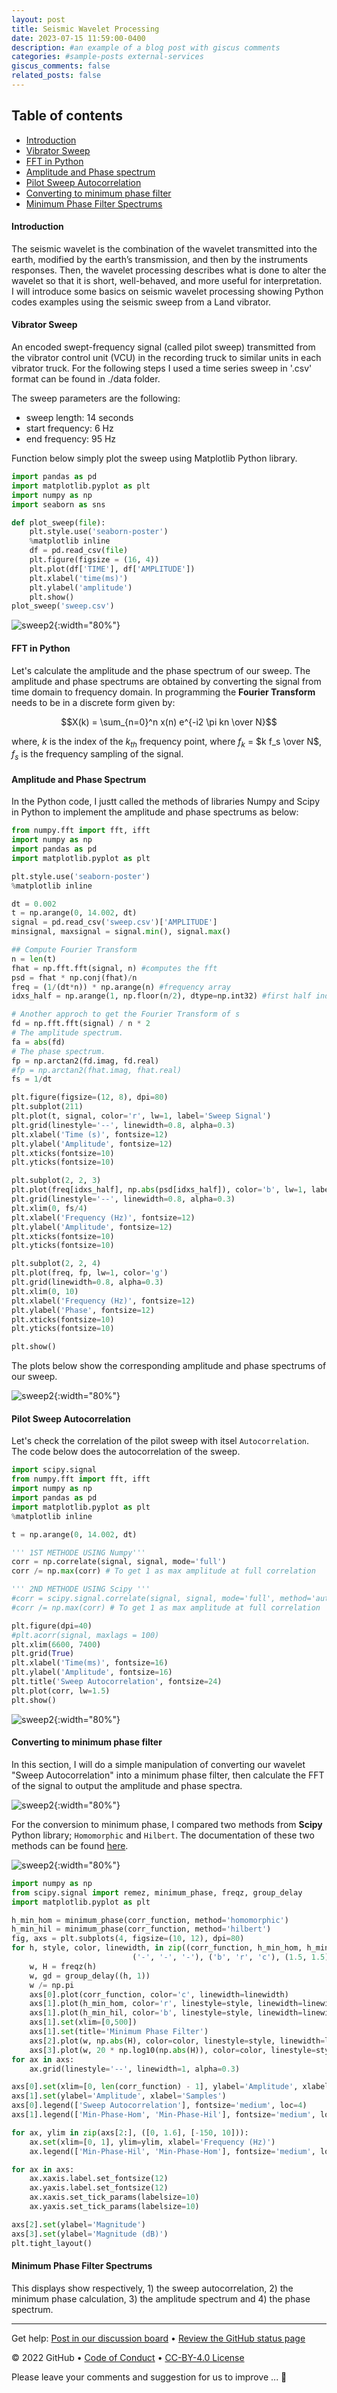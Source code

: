 ```yaml
---
layout: post
title: Seismic Wavelet Processing
date: 2023-07-15 11:59:00-0400
description: #an example of a blog post with giscus comments
categories: #sample-posts external-services
giscus_comments: false
related_posts: false
---
```

## **Table of contents**
* [Introduction](#introduction)
* [Vibrator Sweep](#vibrator-sweep)
* [FFT in Python](#fft-in-python)
* [Amplitude and Phase spectrum](#amplitude-and-phase-spectrum)
* [Pilot Sweep Autocorrelation](#pilot-sweep-autocorrelation)
* [Converting to minimum phase filter](#converting-to-minimum-phase-filter)
* [Minimum Phase Filter Spectrums](#minimum-phase-filter-spectrum)

#### **Introduction**
The seismic wavelet is the combination of the wavelet transmitted into the earth, modified by the earth’s transmission, and then by the instruments responses. Then, the wavelet processing describes what is done to alter the wavelet so that it is short, well-behaved, and more useful for interpretation.
I will introduce some basics on seismic wavelet processing showing Python codes examples using the seismic sweep from a Land vibrator.

#### **Vibrator Sweep**
An encoded swept-frequency signal (called pilot sweep) transmitted from the vibrator control unit (VCU) in the recording truck to similar units in each vibrator truck.
For the following steps I used a time series sweep in '.csv' format can be found in ./data folder.

The sweep parameters are the following:
- sweep length: 14 seconds
- start frequency: 6 Hz
- end frequency: 95 Hz

Function below simply plot the sweep using Matplotlib Python library.
~~~ python
import pandas as pd 
import matplotlib.pyplot as plt
import numpy as np
import seaborn as sns

def plot_sweep(file):
    plt.style.use('seaborn-poster')
    %matplotlib inline
    df = pd.read_csv(file)
    plt.figure(figsize = (16, 4))
    plt.plot(df['TIME'], df['AMPLITUDE'])
    plt.xlabel('time(ms)')
    plt.ylabel('amplitude')
    plt.show()
plot_sweep('sweep.csv')
~~~

![sweep2](/assets/img/sweep.png){:width="80%"}




#### **FFT in Python**
Let's calculate the amplitude and the phase spectrum of our sweep. 
The amplitude and phase spectrums are obtained by converting the signal from time domain to frequency domain.
In programming the **Fourier Transform**  needs to be in a discrete form given by:

$$X(k) = \sum_{n=0}^n x(n) e^{-i2 \pi kn \over N}$$

where, $k$ is the index of the $k_{th}$ frequency point, where $f_k$ = $k f_s \over N$, $f_s$ is the frequency sampling of the signal.
#### **Amplitude and Phase Spectrum**

In the Python code, I justt called the methods of libraries Numpy and Scipy in Python to implement the amplitude and phase spectrums as below:
```python
from numpy.fft import fft, ifft
import numpy as np
import pandas as pd
import matplotlib.pyplot as plt

plt.style.use('seaborn-poster')
%matplotlib inline

dt = 0.002
t = np.arange(0, 14.002, dt)
signal = pd.read_csv('sweep.csv')['AMPLITUDE']
minsignal, maxsignal = signal.min(), signal.max()

## Compute Fourier Transform
n = len(t)
fhat = np.fft.fft(signal, n) #computes the fft
psd = fhat * np.conj(fhat)/n
freq = (1/(dt*n)) * np.arange(n) #frequency array
idxs_half = np.arange(1, np.floor(n/2), dtype=np.int32) #first half index

# Another approch to get the Fourier Transform of s
fd = np.fft.fft(signal) / n * 2
# The amplitude spectrum.
fa = abs(fd)
# The phase spectrum.
fp = np.arctan2(fd.imag, fd.real)
#fp = np.arctan2(fhat.imag, fhat.real)
fs = 1/dt

plt.figure(figsize=(12, 8), dpi=80)
plt.subplot(211)
plt.plot(t, signal, color='r', lw=1, label='Sweep Signal')
plt.grid(linestyle='--', linewidth=0.8, alpha=0.3)
plt.xlabel('Time (s)', fontsize=12)
plt.ylabel('Amplitude', fontsize=12)
plt.xticks(fontsize=10)
plt.yticks(fontsize=10)

plt.subplot(2, 2, 3)
plt.plot(freq[idxs_half], np.abs(psd[idxs_half]), color='b', lw=1, label='Amplitude Spectrum')
plt.grid(linestyle='--', linewidth=0.8, alpha=0.3)
plt.xlim(0, fs/4)
plt.xlabel('Frequency (Hz)', fontsize=12)
plt.ylabel('Amplitude', fontsize=12)
plt.xticks(fontsize=10)
plt.yticks(fontsize=10)

plt.subplot(2, 2, 4)
plt.plot(freq, fp, lw=1, color='g')
plt.grid(linewidth=0.8, alpha=0.3)
plt.xlim(0, 10)
plt.xlabel('Frequency (Hz)', fontsize=12)
plt.ylabel('Phase', fontsize=12)
plt.xticks(fontsize=10)
plt.yticks(fontsize=10)

plt.show()
```
The plots below show the corresponding amplitude and phase spectrums of our sweep.

![sweep2](/assets/img/amp_phase_spec.png){:width="80%"}

#### **Pilot Sweep Autocorrelation**

Let's check the correlation of the pilot sweep with itsel `Autocorrelation`. The code below does the autocorrelation of the sweep.

```python
import scipy.signal
from numpy.fft import fft, ifft
import numpy as np
import pandas as pd
import matplotlib.pyplot as plt
%matplotlib inline

t = np.arange(0, 14.002, dt)

''' 1ST METHODE USING Numpy'''
corr = np.correlate(signal, signal, mode='full') 
corr /= np.max(corr) # To get 1 as max amplitude at full correlation

''' 2ND METHODE USING Scipy '''
#corr = scipy.signal.correlate(signal, signal, mode='full', method='auto') 
#corr /= np.max(corr) # To get 1 as max amplitude at full correlation

plt.figure(dpi=40)
#plt.acorr(signal, maxlags = 100)
plt.xlim(6600, 7400)
plt.grid(True)
plt.xlabel('Time(ms)', fontsize=16)
plt.ylabel('Amplitude', fontsize=16)
plt.title('Sweep Autocorrelation', fontsize=24)
plt.plot(corr, lw=1.5)
plt.show()
```

![sweep2](/assets/img/corr.png){:width="80%"}

#### **Converting to minimum phase filter**

In this section, I will do a simple manipulation of converting our wavelet "Sweep Autocorrelation" into a minimum phase filter, then calculate the FFT of the signal to output the amplitude and phase spectra.

![sweep2](/assets/img/fft_sweep.png){:width="80%"}

For the conversion to minimum phase, I compared two methods from **Scipy** Python library; `Homomorphic` and `Hilbert`.
The documentation of these two methods can be found [here](https://docs.scipy.org/doc/scipy/reference/generated/scipy.signal.minimum_phase.html#rde52ba5e24c3-1).

![sweep2](/assets/img/min_phase_filter.png){:width="80%"}

```python
import numpy as np
from scipy.signal import remez, minimum_phase, freqz, group_delay
import matplotlib.pyplot as plt

h_min_hom = minimum_phase(corr_function, method='homomorphic')
h_min_hil = minimum_phase(corr_function, method='hilbert')
fig, axs = plt.subplots(4, figsize=(10, 12), dpi=80)
for h, style, color, linewidth, in zip((corr_function, h_min_hom, h_min_hil),
                           ('-', '-', '-'), ('b', 'r', 'c'), (1.5, 1.5)):
    w, H = freqz(h)
    w, gd = group_delay((h, 1))
    w /= np.pi
    axs[0].plot(corr_function, color='c', linewidth=linewidth)
    axs[1].plot(h_min_hom, color='r', linestyle=style, linewidth=linewidth)
    axs[1].plot(h_min_hil, color='b', linestyle=style, linewidth=linewidth)
    axs[1].set(xlim=[0,500])
    axs[1].set(title='Minimum Phase Filter')
    axs[2].plot(w, np.abs(H), color=color, linestyle=style, linewidth=linewidth)
    axs[3].plot(w, 20 * np.log10(np.abs(H)), color=color, linestyle=style, linewidth=linewidth)
for ax in axs:
    ax.grid(linestyle='--', linewidth=1, alpha=0.3)

axs[0].set(xlim=[0, len(corr_function) - 1], ylabel='Amplitude', xlabel='Samples')
axs[1].set(ylabel='Amplitude', xlabel='Samples')
axs[0].legend(['Sweep Autocorrelation'], fontsize='medium', loc=4)
axs[1].legend(['Min-Phase-Hom', 'Min-Phase-Hil'], fontsize='medium', loc=4)

for ax, ylim in zip(axs[2:], ([0, 1.6], [-150, 10])):
    ax.set(xlim=[0, 1], ylim=ylim, xlabel='Frequency (Hz)')
    ax.legend(['Min-Phase-Hil', 'Min-Phase-Hom'], fontsize='medium', loc=4)

for ax in axs:
    ax.xaxis.label.set_fontsize(12)
    ax.yaxis.label.set_fontsize(12)
    ax.xaxis.set_tick_params(labelsize=10)
    ax.yaxis.set_tick_params(labelsize=10)

axs[2].set(ylabel='Magnitude')
axs[3].set(ylabel='Magnitude (dB)')
plt.tight_layout()
```

#### **Minimum Phase Filter Spectrums**

This displays show respectively, 1) the sweep autocorrelation, 2) the minimum phase calculation, 3) the amplitude spectrum and 4) the phase spectrum.

<!--
  <<< Author notes: Footer >>>
  Add a link to get support, GitHub status page, code of conduct, license link.
-->

---

Get help: [Post in our discussion board](https://github.com/skills/.github/discussions) &bull; [Review the GitHub status page](https://www.githubstatus.com/)

&copy; 2022 GitHub &bull; [Code of Conduct](https://www.contributor-covenant.org/version/2/1/code_of_conduct/code_of_conduct.md) &bull; [CC-BY-4.0 License](https://creativecommons.org/licenses/by/4.0/legalcode)

Please leave your comments and suggestion for us to improve ... 🙂

